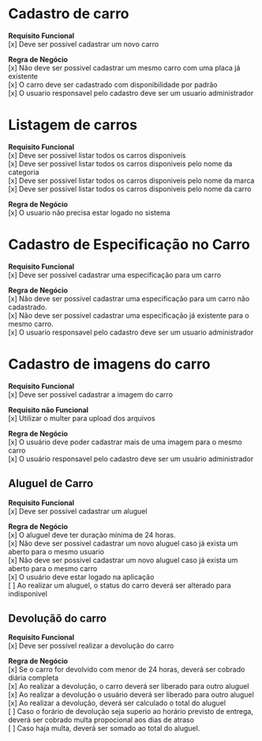 # Cadastro de carro

**Requisito Funcional**</br>
[x] Deve ser possivel cadastrar um novo carro</br>

**Regra de Negócio**</br>
[x] Não deve ser possivel cadastrar um mesmo carro com uma placa já existente</br>
[x] O carro deve ser cadastrado com disponibilidade por padrão</br>
[x] O usuario responsavel pelo cadastro deve ser um usuario administrador</br>

# Listagem de carros

**Requisito Funcional**</br>
[x] Deve ser possivel listar todos os carros disponiveis</br>
[x] Deve ser possivel listar todos os carros disponiveis pelo nome da categoria</br>
[x] Deve ser possivel listar todos os carros disponiveis pelo nome da marca</br>
[x] Deve ser possivel listar todos os carros disponiveis pelo nome da carro</br>

**Regra de Negócio**</br>
[x] O usuario não precisa estar logado no sistema</br>

# Cadastro de Especificação no Carro

**Requisito Funcional**</br>
[x] Deve ser possível cadastrar uma especificação para um carro
</br>

**Regra de Negócio**</br>
[x] Não deve ser possivel cadastrar uma especificação para um carro não cadastrado.</br>
[x] Não deve ser possivel cadastrar uma especificação já existente para o mesmo carro.</br>
[x] O usuario responsavel pelo cadastro deve ser um usuario administrador</br>

# Cadastro de imagens do carro

**Requisito Funcional**</br>
[x] Deve ser possível cadastrar a imagem do carro</br>

**Requisito não Funcional**</br>
[x] Utilizar o multer para upload dos arquivos</br>

**Regra de Negócio**</br>
[x] O usuário deve poder cadastrar mais de uma imagem para o mesmo carro</br>
[x] O usuário responsavel pelo cadastro deve ser um usuário administrador</br>

## Aluguel de Carro

**Requisito Funcional**</br>
[x] Deve ser possível cadastrar um aluguel</br>

**Regra de Negócio**</br>
[x] O aluguel deve ter duração mínima de 24 horas.</br>
[x] Não deve ser possivel cadastrar um novo aluguel caso já exista um aberto para o mesmo usuario</br>
[x] Não deve ser possivel cadastrar um novo aluguel caso já exista um aberto para o mesmo carro</br>
[x] O usuário deve estar logado na aplicação</br>
[ ] Ao realizar um aluguel, o status do carro deverá ser alterado para indisponivel

## Devoluçãõ do carro

**Requisito Funcional**</br>
[x] Deve ser possível realizar a devolução do carro</br>

**Regra de Negócio**</br>
[x] Se o carro for devolvido com menor de 24 horas, deverá ser cobrado diária completa </br>
[x] Ao realizar a devolução, o carro deverá ser liberado para outro aluguel</br>
[x] Ao realizar a devolução o usuário deverá ser liberado para outro aluguel</br>
[x] Ao realizar a devolução, deverá ser calculado o total do aluguel</br>
[ ] Caso o forário de devolução seja superio ao horário previsto de entrega, deverá ser cobrado multa propocional aos dias de atraso</br>
[ ] Caso haja multa, deverá ser somado ao total do aluguel.
